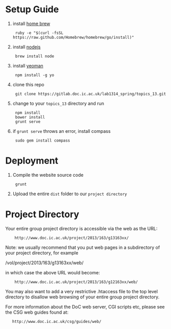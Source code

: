 Setup Guide
===
1. install [home brew](http://brew.sh)

        ruby -e "$(curl -fsSL https://raw.github.com/Homebrew/homebrew/go/install)"

2. install [nodejs](http://nodejs.org)

        brew install node

3. install [yeoman](http://yeoman.io/)

        npm install -g yo

4. clone this repo

        git clone https://gitlab.doc.ic.ac.uk/lab1314_spring/topics_13.git

5. change to your `topics_13` directory and run

        npm install
        bower install
        grunt serve

6. if `grunt serve` throws an error, install compass

        sudo gem install compass

Deployment
===
1. Compile the website source code

        grunt
        
2. Upload the entire `dist` folder to our `project directory`

Project Directory
===
Your entire group project directory is accessible via the web as the URL:

        http://www.doc.ic.ac.uk/project/2013/163/g13163xx/

Note: we usually recommend that you put web pages in a subdirectory
of your project directory, for example

/vol/project/2013/163/g13163xx/web/

in which case the above URL would become:

        http://www.doc.ic.ac.uk/project/2013/163/g12163xx/web/

You may also want to add a very restrictive .htaccess file to the top
level directory to disallow web browsing of your entire group project
directory.

For more information about the DoC web server, CGI scripts etc,
please see the CSG web guides found at:

       http://www.doc.ic.ac.uk/csg/guides/web/